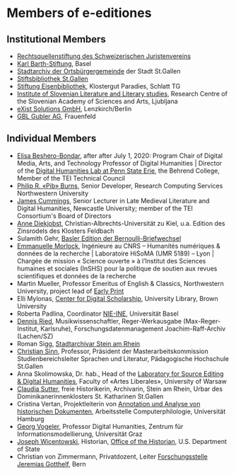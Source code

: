 # Members of e-editiones

## Institutional Members

- [Rechtsquellenstiftung des Schweizerischen Juristenvereins](https://www.ssrq-sds-fds.ch/)
- [Karl Barth-Stiftung](https://karlbarth.unibas.ch/de/), Basel
- [Stadtarchiv der Ortsbürgergemeinde](https://stadtarchiv.ch/) der Stadt St.Gallen
- [Stiftsbibliothek St.Gallen](https://www.stiftsbezirk.ch/de/stiftsbibliothek/)
- [Stiftung Eisenbibliothek](https://www.eisenbibliothek.ch/), Klostergut Paradies, Schlatt TG
- [Institute of Slovenian Literature and Literary studies](https://isllv.zrc-sazu.si/en/predstavitev#v), Research Centre of the Slovenian Academy of Sciences and Arts, Ljubljana
- [eXist Solutions GmbH](http://existsolutions.com/), Lenzkirch/Berlin
- [GBL Gubler AG](https://gbl-gubler.ch/), Frauenfeld

## Individual Members

- [Elisa Beshero-Bondar](https://newtfire.org), after after July 1, 2020: Program Chair of Digital Media, Arts, and Technology Professor of Digital Humanities |  Director of the [Digital Humanities Lab at Penn State Erie](https://sites.psu.edu/psudhlab/), the Behrend College, Member of the TEI Technical Council
- [Philip R. «Pib» Burns](https://hcommons.org/members/pibburns/), Senior Developer, Research Computing Services Northwestern University
- [James Cummings](https://www.ncl.ac.uk/elll/staff/profile/jamescummings.html), Senior Lecturer in Late Medieval Literature and Digital Humanities, Newcastle University; member of the TEI Consortium's Board of Directors
- [Anne Diekjobst](https://www.histsem.uni-kiel.de/de/das-institut-1/abteilungen/professur-fuer-geschichte-des-spaeten-mittelalters-sowie-wirtschafts-und-sozialgeschichte/team/anne-diekjobst), Christian-Albrechts-Universität zu Kiel, u.a. Edition des Zinsrodels des Klosters Feldbach
- Sulamith Gehr, [Basler Edition der Bernoulli-Briefwechsel](https://ub.unibas.ch/bernoulli/index.php/Hauptseite)
- [Emmanuelle Morlock](https://www.hisoma.mom.fr/annuaire/morlock-emmanuelle), Ingénieure au CNRS – Humanités numériques &amp; données de la recherche | Laboratoire  HiSoMA (UMR 5189) – Lyon | Chargée de mission « Science ouverte » à l’Institut des Sciences humaines et sociales (InSHS) pour la politique de soutien aux revues scientifiques et données de la recherche
- Martin Mueller, Professor Emeritus of English & Classics, Northwestern University, project lead of [Early Print](https://earlyprint.org/)
- Elli Mylonas, [Center for Digital Scholarship](https://library.brown.edu/cds), University Library, Brown University
- Roberta Padlina, Coordinator [NIE-INE](https://www.nie-ine.ch/), Universität Basel
- [Dennis Ried](https://hfm-karlsruhe.academia.edu/DennisRied), Musikwissenschaftler, Reger-Werkausgabe (Max-Reger-Institut, Karlsruhe), Forschungsdatenmanagement Joachim-Raff-Archiv (Lachen/SZ)
- Roman Sigg, [Stadtarchivar Stein am Rhein](https://www.steinamrhein.ch/xml_1/internet/de/application/d3/d723/d724/f346.cfm)
- [Christian Sinn](https://www.phsg.ch/de/team/prof-dr-christian-sinn), Professor, Präsident der Masterarbeitskommission Studienbereichsleiter Sprachen und Literatur, Pädagogische Hochschule St.Gallen
- Anna Skolimowska, Dr. hab., Head of the [Laboratory for Source Editing &amp; Digital Humanities](http://fontes.ibi.uw.edu.pl/), Faculty of «Artes Liberales», University of Warsaw
- [Claudia Sutter](https://uzh.academia.edu/ClaudiaSutter), freie Historikerin, Archivarin, Stein am Rhein, Urbar des Dominikanerinnenklosters St. Katharinen St.Gallen
- Cristina Vertan, Projektleiterin von [Annotation und Analyse von historischen Dokumenten](https://www.inf.uni-hamburg.de/inst/dmp/hercore/projects.html), Arbeitsstelle Computerphilologie, Universität Hamburg
- [Georg Vogeler](https://online.uni-graz.at/kfu_online/wbForschungsportal.cbShowPortal?pPersonNr=80075), Professor Digital Humanities, Zentrum für Informationsmodellierung, Universität Graz
- [Joseph Wicentowski](https://joewiz.org/), Historian, [Office of the Historian](https://history.state.gov/), U.S. Department of State
- Christian von Zimmermann, Privatdozent, Leiter [Forschungsstelle Jeremias Gotthelf](https://www.gotthelf.unibe.ch/), Bern

